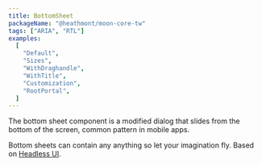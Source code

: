 ```yaml
---
title: BottomSheet
packageName: "@heathmont/moon-core-tw"
tags: ["ARIA", "RTL"]
examples:
  [
    "Default",
    "Sizes",
    "WithDraghandle",
    "WithTitle",
    "Customization",
    "RootPortal",
  ]
---
```


The bottom sheet component is a modified dialog that slides from the bottom of the screen, common pattern in mobile apps.

Bottom sheets can contain any anything so let your imagination fly.
Based on [Headless UI](https://headlessui.com/).

